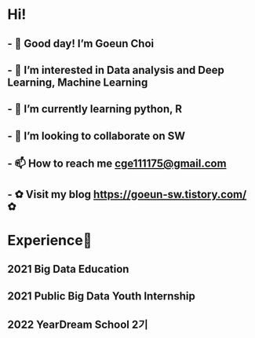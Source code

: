 # Hi! #
 
## - 👋 Good day! I’m Goeun Choi ##
## - 👀 I’m interested in Data analysis and Deep Learning, Machine Learning ##
## - 🌱 I’m currently learning python, R  ##
## - 💞️ I’m looking to collaborate on SW ##
## - 📫 How to reach me cge111175@gmail.com ##
## - ✿ Visit my blog https://goeun-sw.tistory.com/ ✿ ##


# Experience🏫 #

## 2021 Big Data Education ##

## 2021 Public Big Data Youth Internship ## 

## 2022 YearDream School 2기 ##
